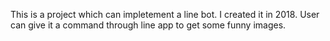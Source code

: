 This is a project which can impletement a line bot. I created it in 2018. User can give it a command through line app to get some funny images.
